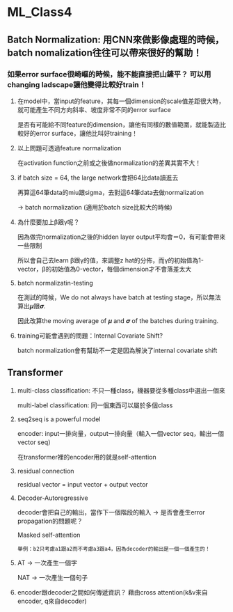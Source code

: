 # ML_Class4
## Batch Normalization: 用CNN來做影像處理的時候，batch nomalization往往可以帶來很好的幫助！
### 如果error surface很崎嶇的時候，能不能直接把山鏟平？ 可以用changing ladscape讓他變得比較好train！
1. 在model中，當input的feature，其每一個dimension的scale值差距很大時，就可能產生不同方向斜率、坡度非常不同的error surface

   是否有可能給不同feature的dimension，讓他有同樣的數值範圍，就能製造比較好的error surface，讓他比叫好training！

2. 以上問題可透過feature normalization

   在activation function之前或之後做normalization的差異其實不大！

3. if batch size = 64, the large network會把64比data讀進去

   再算這64筆data的miu跟sigma，去對這64筆data去做normalization

   -> batch normalization (適用於batch size比較大的時候)

4. 為什麼要加上β跟γ呢？

   因為做完normalization之後的hidden layer output平均會＝0，有可能會帶來一些限制

   所以會自己去learn β跟γ的值，來調整z hat的分佈，而γ的初始值為1-vector，β的初始值為0-vector，每個dimension才不會落差太大

5. batch normalizatin-testing

   在測試的時候，We do not always have batch at testing stage，所以無法算出𝝁跟𝝈.

   因此改算the moving average of 𝝁 and 𝝈 of the batches during training.
   
6. training可能會遇到的問題：Internal Covariate Shift?
   
   batch normalization會有幫助不一定是因為解決了internal covariate shift
   
## Transformer
1. multi-class classification: 不只一種class，機器要從多種class中選出一個來

   multi-label classification: 同一個東西可以屬於多個class
   
2. seq2seq is a powerful model
   
   encoder: input一排向量，output一排向量（輸入一個vector seq，輸出一個vector seq）
   
   在transformer裡的encoder用的就是self-attention

3. residual connection 

   residual vector = input vector + output vector

4. Decoder-Autoregressive
   
   decoder會把自己的輸出，當作下一個階段的輸入 -> 是否會產生error propagation的問題呢？

   Masked self-attention
   
       舉例：b2只考慮a1跟a2而不考慮a3跟a4，因為decoder的輸出是一個一個產生的！
       
5. AT -> 一次產生一個字

   NAT -> 一次產生一個句子

6. encoder跟decoder之間如何傳遞資訊？
   藉由cross attention(k&v來自encoder, q來自decoder)


